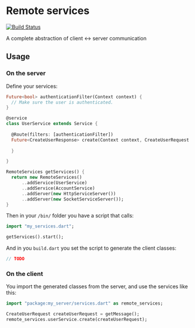 # Remote services

[![Build Status](https://drone.io/github.com/enyo/remote-services/status.png)](https://drone.io/github.com/enyo/remote-services/latest)

A complete abstraction of client <-> server communication


## Usage


### On the server

Define your services:

```dart
Future<bool> authenticationFilter(Context context) {
  // Make sure the user is authenticated.
}

@service
class UserService extends Service {
  
  @Route(filters: [authenticationFilter])
  Future<CreateUserResponse> create(Context context, CreateUserRequest request) {
  
  }

}

RemoteServices getServices() {
  return new RemoteServices()
      ..addService(UserService)
      ..addService(AccountService)
      ..addServer(new HttpServiceServer())
      ..addServer(new SocketServiceServer());
}
```

Then in your `/bin/` folder you have a script that calls:

```dart
import "my_services.dart";

getServices().start();
```

And in you `build.dart` you set the script to generate the client classes:


```dart
// TODO
```

### On the client


You import the generated classes from the server, and use the services like this:



```dart
import "package:my_server/services.dart" as remote_services;

CreateUserRequest createUserRequest = getMessage();
remote_services.userService.create(createUserRequest);
```
